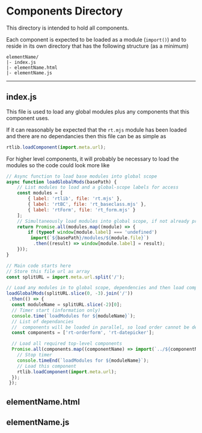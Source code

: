 # Components Directory #

This directory is intended to hold all components.

Each component is expected to be loaded as a module (`import()`) and to reside in its own directory that has the following structure (as a minimum)

    elementName/  
    |- index.js  
    |- elementName.html  
    |- elementName.js

---

## index.js

This file is used to load any global modules plus any components that this component uses.

If it can reasonably be expected that the `rt.mjs` module has been loaded and there are no dependancies then this file can be as simple as
```js
rtlib.loadComponent(import.meta.url);
```
For higher level components, it will probably be necessary to load the modules so the code could look more like
```js
// Async function to load base modules into global scope
async function loadGlobalMods(basePath) {
    // List modules to load and a global-scope labels for access
    const modules = [
        { label: 'rtlib', file: 'rt.mjs' },
        { label: 'rtBC', file: 'rt_baseclass.mjs' },
        { label: 'rtForm', file: 'rt_form.mjs' }
    ];
    // Simultaneously load modules into global scope, if not already present
    return Promise.all(modules.map((module) => { 
        if (typeof window[module.label] === 'undefined') 
         import(`${basePath}/modules/${module.file}`)
          .then((result) => window[module.label] = result);
    }));
}

// Main code starts here
// Store this file url as array
const splitURL = import.meta.url.split('/');

// Load any modules in to global scope, dependencies and then load component
loadGlobalMods(splitURL.slice(0, -3).join('/'))
 .then(() => {
  const moduleName = splitURL.slice(-2)[0];
  // Timer start (information only)
  console.time(`loadModules for ${moduleName}`);
  // List of dependancies
  //  components will be loaded in parallel, so load order cannot be depended on.
  const components = ['rt-orderform', 'rt-datepicker'];

  // Load all required top-level components
  Promise.all(components.map((componentName) => import(`../${componentName}/index.js`))).then(() => {
    // Stop timer
    console.timeEnd(`loadModules for ${moduleName}`);
    // Load this component
    rtlib.loadComponent(import.meta.url);
  });
 });
```
## elementName.html

## elementName.js


